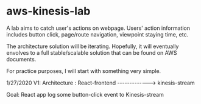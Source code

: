 # aws-kinesis-lab

A lab aims to catch user's actions on webpage.
Users' action information includes button click, page/route navigation, viewpoint staying time, etc.


The architecture solution will be iterating.
Hopefully, it will eventually envolves to a full stable/scalable solution that can be found on AWS documents.

For practice purposes, I will start with something very simple.

1/27/2020
V1:
Architecture : React-frontend   ------------->   kinesis-stream 

Goal: React app log some button-click event to Kinesis-stream


